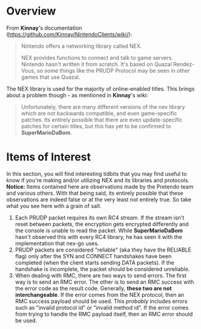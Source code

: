 <!-- TITLE: NEX -->
<!-- SUBTITLE: Overview & documentation on Nintendo's semi-proprietary networking library. -->

# Overview
From **Kinnay**'s documentation (https://github.com/Kinnay/NintendoClients/wiki/):
> Nintendo offers a networking library called NEX.
>
> NEX provides functions to connect and talk to game servers. Nintendo hasn't written it from scratch. It's based on Quazal Rendez-Vous, so some things like the PRUDP Protocol may be seen in other games that use Quazal.

The NEX library is used for the majority of online-enabled titles. This brings about a problem though - as mentioned in **Kinnay**'s wiki:
> Unfortunately, there are many different versions of the nex library which are not backwards compatible, and even game-specific patches.
Its entirely possible that there are even update-specific patches for certain titles, but this has yet to be confirmed to **SuperMarioDaBom**.

# Items of Interest
In this section, you will find interesting tidbits that you may find useful to know if you're making and/or utilizing NEX and its libraries and protocols.
**Notice:** Items contained here are observations made by the Pretendo team and various others. With that being said, its entirely possible that these observations are indeed false or at the very least not entirely true. So take what you see here with a grain of salt.
1. Each PRUDP packet requires its own RC4 stream. If the stream isn't reset between packets, the encryption gets encrypted differently and the console is unable to read the packet. While **SuperMarioDaBom** hasn't observed this with every RC4 library, he has seen it with the implementation that nex-go uses.
2. PRUDP packets are considered "reliable" (aka they have the RELIABLE flag) only after the SYN and CONNECT handshakes have been completed (when the client starts sending DATA packets). If the handshake is incomplete, the packet should be considered unreliable.
3. When dealing with RMC, there are two ways to send errors. The first way is to send an RMC error. The other is to send an RMC success with the error code as the result code. Generally, **these two are not interchangeable**. If the error comes from the NEX protocol, then an RMC success payload should be used. This *probably* includes errors such as "invalid protocol id" or "invalid method id". If the error comes from trying to handle the RMC payload itself, then an RMC error should be used.